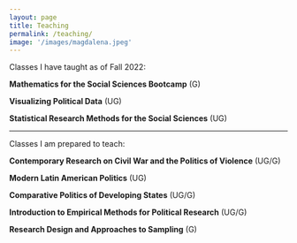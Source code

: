 ```yaml
---
layout: page
title: Teaching
permalink: /teaching/
image: '/images/magdalena.jpeg'
---
```


Classes I have taught as of Fall 2022: 

<b>Mathematics for the Social Sciences Bootcamp</b> (G) 

<b>Visualizing Political Data</b>  (UG) 

<b>Statistical Research Methods for the Social Sciences</b> (UG) 

 <hr>

Classes I am prepared to teach: 

<b>Contemporary Research on Civil War and the Politics of Violence</b> (UG/G) 

<b>Modern Latin American Politics</b> (UG) 

<b>Comparative Politics of Developing States</b> (UG/G) 

<b>Introduction to Empirical Methods for Political Research</b> (UG/G) 

<b>Research Design and Approaches to Sampling</b> (G) 
